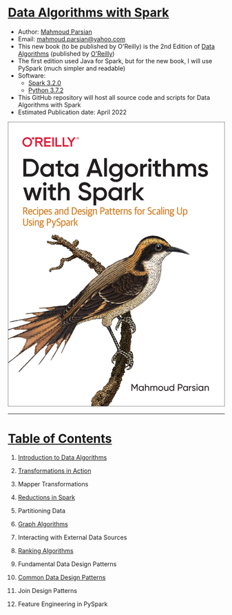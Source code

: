 # [Data Algorithms with Spark](https://www.oreilly.com/library/view/data-algorithms-with/9781492082378/)

* Author: [Mahmoud Parsian](https://www.linkedin.com/in/mahmoudparsian/) 
* Email: mahmoud.parsian@yahoo.com
* This new book (to be published by O'Reilly) is the 2nd Edition of 
  [Data Algorithms](https://www.oreilly.com/library/view/data-algorithms/9781491906170/) 
  (published by [O'Reilly](https://www.oreilly.com/library/view/data-algorithms-with/9781492082378/))
* The first edition used Java for Spark, but for the new book, I will use PySpark (much simpler and readable)
* Software:
	* [Spark 3.2.0](http://spark.apache.org/downloads.html)
	* [Python 3.7.2](https://www.python.org/downloads/)
* This GitHub repository will host all source code and scripts for Data Algorithms with Spark
* Estimated Publication date: April 2022

<a href="https://www.oreilly.com/library/view/data-algorithms-with/9781492082378/">
    <img
        alt="Data Algorithms with Spark"
        src="images/data_algorithms_with_spark.jpg"
>

-----

# Table of Contents

1. Introduction to Data Algorithms

2. [Transformations in Action](./code/chap02/)

3. Mapper Transformations

4. [Reductions in Spark](https://github.com/mahmoudparsian/data-algorithms-with-spark/tree/master/code/chap04)

5. Partitioning Data

6. [Graph Algorithms](https://github.com/mahmoudparsian/data-algorithms-with-spark/tree/master/code/chap06)

7. Interacting with External Data Sources

8. [Ranking Algorithms](https://github.com/mahmoudparsian/data-algorithms-with-spark/tree/master/code/chap08)

9. Fundamental Data Design Patterns

10. [Common Data Design Patterns](https://github.com/mahmoudparsian/data-algorithms-with-spark/tree/master/code/chap10)

11. Join Design Patterns

12. Feature Engineering in PySpark


